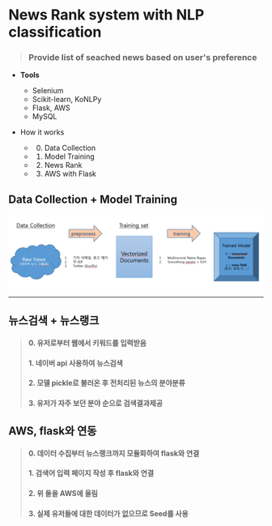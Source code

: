 # News Rank system with NLP classification
> ### Provide list of seached news based on user's preference

- **Tools**
  - Selenium
  - Scikit-learn, KoNLPy
  - Flask, AWS
  - MySQL
  
- How it works
  - 0. Data Collection
  - 1. Model Training
  - 2. News Rank
  - 3. AWS with Flask

## Data Collection + Model Training

<img src='img/news_rec.png'>

-----------------

## 뉴스검색 + 뉴스랭크
> #### 0. 유저로부터 웹에서 키워드를 입력받음	
> #### 1. 네이버 api 사용하여 뉴스검색
> #### 2. 모델 pickle로 불러온 후 전처리된 뉴스의 분야분류
> #### 3. 유저가 자주 보던 분야 순으로 검색결과제공

## AWS, flask와 연동
> #### 0. 데이터 수집부터 뉴스랭크까지 모듈화하여 flask와 연결
> #### 1. 검색어 입력 페이지 작성 후 flask와 연결
> #### 2. 위 둘을 AWS에 올림
> #### 3. 실제 유저들에 대한 데이터가 없으므로 Seed를 사용